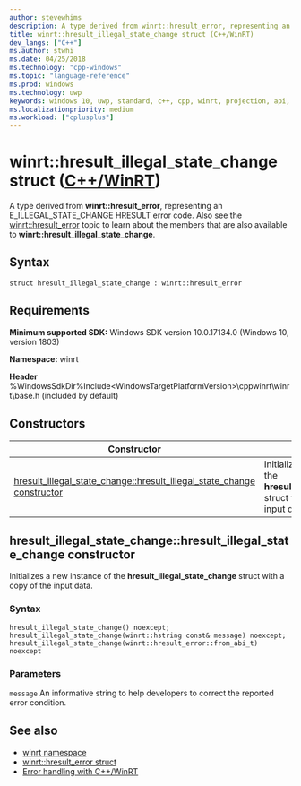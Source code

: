 ```yaml
---
author: stevewhims
description: A type derived from winrt::hresult_error, representing an E_ILLEGAL_STATE_CHANGE HRESULT error code.
title: winrt::hresult_illegal_state_change struct (C++/WinRT)
dev_langs: ["C++"]
ms.author: stwhi
ms.date: 04/25/2018
ms.technology: "cpp-windows"
ms.topic: "language-reference"
ms.prod: windows
ms.technology: uwp
keywords: windows 10, uwp, standard, c++, cpp, winrt, projection, api, reference, hresult, error, code, E_ILLEGAL_STATE_CHANGE
ms.localizationpriority: medium
ms.workload: ["cplusplus"]
---
```


# winrt::hresult_illegal_state_change struct ([C++/WinRT](/windows/uwp/cpp-and-winrt-apis/intro-to-using-cpp-with-winrt))
A type derived from **winrt::hresult_error**, representing an E_ILLEGAL_STATE_CHANGE HRESULT error code. Also see the [winrt::hresult_error](hresult-error.md) topic to learn about the members that are also available to **winrt::hresult_illegal_state_change**.

## Syntax
```cppwinrt
struct hresult_illegal_state_change : winrt::hresult_error
```

## Requirements
**Minimum supported SDK:** Windows SDK version 10.0.17134.0 (Windows 10, version 1803)

**Namespace:** winrt

**Header** %WindowsSdkDir%Include\<WindowsTargetPlatformVersion>\cppwinrt\winrt\base.h (included by default)

## Constructors
|Constructor|Description|
|------------|-----------------|
|[hresult_illegal_state_change::hresult_illegal_state_change constructor](#hresultillegalstatechangehresultillegalstatechange-constructor)|Initializes a new instance of the **hresult_illegal_state_change** struct with a copy of the input data.|

## hresult_illegal_state_change::hresult_illegal_state_change constructor
Initializes a new instance of the **hresult_illegal_state_change** struct with a copy of the input data.

### Syntax
```cppwinrt
hresult_illegal_state_change() noexcept;
hresult_illegal_state_change(winrt::hstring const& message) noexcept;
hresult_illegal_state_change(winrt::hresult_error::from_abi_t) noexcept
```

### Parameters
`message`
An informative string to help developers to correct the reported error condition.

## See also 
* [winrt namespace](../winrt.md)
* [winrt::hresult_error struct](hresult-error.md)
* [Error handling with C++/WinRT](/windows/uwp/cpp-and-winrt-apis/error-handling)
